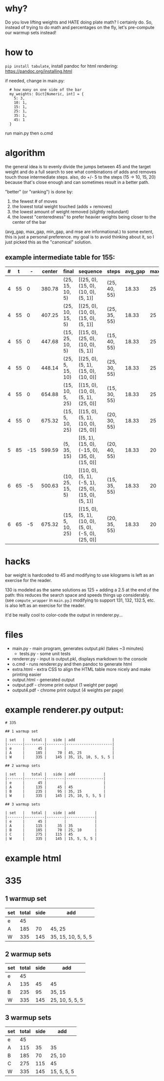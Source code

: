 # why?
Do you love lifting weights and HATE doing plate math? I certainly do. So, instead of trying to do math and percentages on the fly, let's pre-compute our warmup sets instead!

# how to

`pip install tabulate`, install pandoc for html rendering: https://pandoc.org/installing.html

if needed, change in main.py:

      # how many on one side of the bar
      my_weights: Dict[Numeric, int] = {
        5: 3,
        10: 1,
        15: 1,
        25: 1,
        35: 1,
        45: 1
      }

run main.py then o.cmd

# algorithm

the general idea is to evenly divide the jumps between 45 and the target weight and do a full search to see what
combinations of adds and removes touch those intermediate steps. also, do +/- 5 to the steps (15 -> 10, 15, 20) because
that's close enough and can sometimes result in a better path.

"better" (or "ranking") is done by:

1. the fewest # of moves
2. the lowest total weight touched (adds + removes)
3. the lowest amount of weight removed (slightly redundant)
4. the lowest "centeredness" to prefer heavier weights being closer to the center of the bar

(avg_gap, max_gap, min_gap, and mse are informational.) to some extent, this is just a personal preference. my goal is
to avoid thinking about it, so I just picked this as the "canonical" solution.

## example intermediate table for 155:

|   # |   t |   - |   center | final           | sequence                                             | steps        |   avg_gap |   max_gap |   min_gap |   mse |
|-----|-----|-----|----------|-----------------|------------------------------------------------------|--------------|-----------|-----------|-----------|-------|
|   4 |  55 |   0 |   380.78 | (25, 15, 10, 5) | [(25, 0), (15, 0), (10, 0), (5, 1)]                  | (25, 40, 55) |     18.33 |        25 |        15 | 16.67 |
|   4 |  55 |   0 |   407.25 | (25, 10, 15, 5) | [(25, 0), (10, 0), (15, 0), (5, 1)]                  | (25, 35, 55) |     18.33 |        25 |        10 |  8.33 |
|   4 |  55 |   0 |   447.68 | (15, 25, 10, 5) | [(15, 0), (25, 0), (10, 0), (5, 1)]                  | (15, 40, 55) |     18.33 |        25 |        15 | 16.67 |
|   4 |  55 |   0 |   448.14 | (25, 5, 15, 10) | [(25, 0), (5, 1), (15, 0), (10, 0)]                  | (25, 30, 55) |     18.33 |        25 |         5 | 16.67 |
|   4 |  55 |   0 |   654.88 | (15, 10, 5, 25) | [(15, 0), (10, 0), (5, 1), (25, 0)]                  | (15, 30, 55) |     18.33 |        25 |        15 | 16.67 |
|   4 |  55 |   0 |   675.32 | (15, 5, 10, 25) | [(15, 0), (5, 1), (10, 0), (25, 0)]                  | (20, 30, 55) |     18.33 |        25 |        10 |  8.33 |
|   5 |  85 | -15 |   599.59 | (5, 35, 15)     | [(5, 1), (15, 0), (-15, 0), (35, 0), (15, 0)]        | (20, 40, 55) |     18.33 |        20 |        15 |  8.33 |
|   6 |  65 |  -5 |   500.63 | (10, 25, 15, 5) | [(10, 0), (5, 1), (-5, 1), (25, 0), (15, 0), (5, 1)] | (15, 35, 55) |     18.33 |        20 |        15 |  8.33 |
|   6 |  65 |  -5 |   675.32 | (15, 5, 10, 25) | [(15, 0), (5, 1), (10, 0), (5, 0), (-5, 0), (25, 0)] | (20, 35, 55) |     18.33 |        20 |        15 |  0    |

# hacks

bar weight is hardcoded to 45 and modifying to use kilograms is left as an exercise for the reader.

130 is modeled as the same solutions as 125 + adding a 2.5 at the end of the path: this reduces the search space and
speeds things up considerably. (see `compute_wrapper` in `main.py`.) modifying to support 131, 132, 132.5, etc. is also
left as an exercise for the reader.

it'd be really cool to color-code the output in renderer.py...

# files

* main.py - main program, generates output.pkl (takes ~3 minutes)
    * tests.py - some unit tests
* renderer.py - input is output.pkl, displays markdown to the console
* o.cmd - runs renderer.py and then pandoc to generate html
* extra.html - extra CSS to align the HTML table more nicely and make printing easier
* output.html - generated output
* output.pdf - chrome print output (1 weight per page)
* output4.pdf - chrome print output (4 weights per page)

# example renderer.py output:

    # 335
    
    ## 1 warmup set
    
    | set   |   total |   side | add                 |
    |-------|---------|--------|---------------------|
    | e     |      45 |        |                     |
    | A     |     185 |     70 | 45, 25              |
    | W     |     335 |    145 | 35, 15, 10, 5, 5, 5 |
    
    ## 2 warmup sets
    
    | set   |   total |   side | add             |
    |-------|---------|--------|-----------------|
    | e     |      45 |        |                 |
    | A     |     135 |     45 | 45              |
    | B     |     235 |     95 | 35, 15          |
    | W     |     335 |    145 | 25, 10, 5, 5, 5 |
    
    ## 3 warmup sets
    
    | set   |   total |   side | add         |
    |-------|---------|--------|-------------|
    | e     |      45 |        |             |
    | A     |     115 |     35 | 35          |
    | B     |     185 |     70 | 25, 10      |
    | C     |     275 |    115 | 45          |
    | W     |     335 |    145 | 15, 5, 5, 5 |

# example html

# 335

## 1 warmup set

| set   |   total |   side | add                 |
|-------|---------|--------|---------------------|
| e     |      45 |        |                     |
| A     |     185 |     70 | 45, 25              |
| W     |     335 |    145 | 35, 15, 10, 5, 5, 5 |

## 2 warmup sets

| set   |   total |   side | add             |
|-------|---------|--------|-----------------|
| e     |      45 |        |                 |
| A     |     135 |     45 | 45              |
| B     |     235 |     95 | 35, 15          |
| W     |     335 |    145 | 25, 10, 5, 5, 5 |

## 3 warmup sets

| set   |   total |   side | add         |
|-------|---------|--------|-------------|
| e     |      45 |        |             |
| A     |     115 |     35 | 35          |
| B     |     185 |     70 | 25, 10      |
| C     |     275 |    115 | 45          |
| W     |     335 |    145 | 15, 5, 5, 5 |
